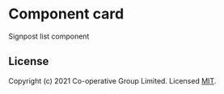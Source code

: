 # Component card
Signpost list component 


## License
Copyright (c) 2021 Co-operative Group Limited.
Licensed [MIT](https://github.com/coopdigital/coop-frontend/blob/master/LICENSE).

